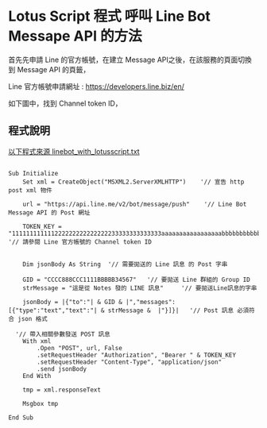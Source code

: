 <h1>Lotus Script 程式 呼叫 Line Bot Messape API 的方法</h1>

首先先申請 Line 的官方帳號，在建立 Message API之後，在該服務的頁面切換到 Message API 的頁籤，

Line 官方帳號申請網址 :  https://developers.line.biz/en/

如下圖中，找到 Channel token ID，


## 程式說明

[以下程式來源 linebot_with_lotusscript.txt ]:https://github.com/derricktsai0904/LotusNotes/blob/master/LineBot_MessageAPI/linebot_with_lotusscript.txt "linebot_with_lotusscript.txt"
[以下程式來源 linebot_with_lotusscript.txt ]
``` Lotus Script

Sub Initialize
	Set xml = CreateObject("MSXML2.ServerXMLHTTP")    '// 宣告 http post xml 物件
	
	url = "https://api.line.me/v2/bot/message/push"    '// Line Bot Message API 的 Post 網址

	TOKEN_KEY = "111111111111222222222222222233333333333333aaaaaaaaaaaaaaaaabbbbbbbbbbbbbbbbbccccccc"  '// 請參閱 Line 官方帳號的 Channel token ID
	
	
	Dim jsonBody As String  '// 需要拋送的 Line 訊息 的 Post 字串
	
	GID = "CCCC888CCC1111BBBBB34567"   '// 要拋送 Line 群組的 Group ID
	strMessage = "這是從 Notes 發的 LINE 訊息"     '// 要拋送Line訊息的字串
	
	jsonBody = |{"to":"| & GID & |","messages":[{"type":"text","text":"| & strMessage &  |"}]}|   '// Post 訊息 必須符合 json 格式

  '// 帶入相關參數發送 POST 訊息
	With xml
		.Open "POST", url, False
		.setRequestHeader "Authorization", "Bearer " & TOKEN_KEY
		.setRequestHeader "Content-Type", "application/json"
		.send jsonBody
	End With
	
	tmp = xml.responseText
	
	Msgbox tmp
	
End Sub


```




